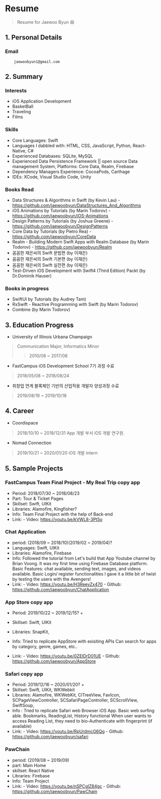 # Resume
> Resume for Jaewoo Byun 😄

## 1. Personal Details
### Email
        jaewoobyun1@gmail.com
        

## 2. Summary
### Interests
  - iOS Application Development
  - BasketBall
  - Traveling
  - Films
  
### Skills
  - Core Languages: Swift
  - Languages I dabbled with: HTML, CSS, JavaScript, Python, React-Native, C#
  - Experienced Databases: SQLite, MySQL
  - Experienced Data Persistence Framework || open source Data management System, Platforms: Core Data, Realm, Firebase
  - Dependency Managers Experience: CocoaPods, Carthage
  - IDEs: XCode, Visual Studio Code, Unity
  
### Books Read
  - Data Structures & Algorithms in Swift (by Kevin Lau)
        - https://github.com/jaewoobyun/DataStructures_And_Algorithms
  - iOS Animations by Tutorials (by Marin Todorov)
        - https://github.com/jaewoobyun/iOS-Animations
  - Design Patterns by Tutorials (by Joshua Greene)
        - https://github.com/jaewoobyun/DesignPatterns
  - Core Data by Tutorials (by Pietro Rea)
        - https://github.com/jaewoobyun/CoreData
  - Realm - Building Modern Swift Apps with Realm Database (by Marin Todorov)
        - https://github.com/jaewoobyun/Realm
  - 꼼꼼한 재은씨의 Swift 문법편 (by 이재은)
  - 꼼꼼한 재은씨의 Swift 기본편 (by 이재은)
  - 꼼꼼한 재은씨의 Swift 실전편 (by 이재은)
  - Test-Driven iOS Development with Swift4 (Third Edition) Packt (by Dr.Dominik Hauser)
  
### Books in progress
  - SwiftUI by Tutorials (by Audrey Tam)
  - RxSwift - Reactive Programming with Swift (by Marin Todorov)
  - Combine (by Marin Todorov)

## 3. Education Progress
  - University of Illinois Urbana Champaign
  > Communication Major, Informatics Minor
  >> 2010/08 ~ 2017/08
  - FastCampus iOS Development School 7기 과정 수료
  > 2018/05/08 ~ 2018/08/24
  - 취창업 연계 블록체인 기반의 산업적용 개발자 양성과정 수료
  > 2019/08/19 ~ 2019/10/18

## 4. Career
- Coordispace
> 2018/10/10 ~ 2018/12/31
> App 개발 부서 iOS 개발 연구원. 

- Nomad Connection
> 2019/10/21 ~ 2020/01/20
> iOS 개발 intern

## 5. Sample Projects

### FastCampus Team Final Project - My Real Trip copy app
* Period: 2018/07/30 ~ 2018/08/23
* Part: Tour & Ticket Pages
* Skillset: Swift, UIKit
* Libraries: Alamofire, Kingfisher?
* Info:
        Team Final Project with the help of Back-end
* Link:
        - Video: https://youtu.be/kVWL8-3Pt5o

### Chat Application
* period: (2018/09 ~ 2018/10)(2019/02 ~ 2019/04)?
* Languages: Swift, UIKit
* Libraries: Alamofire, Firebase
* Info:
        Followed the tutorial from Let's build that App Youtube channel by Brian Voong.
        It was my first time using Firebase Database platform.
        Basic Features: chat available, sending text, images, and videos available. Basic Login/ register functionalities
        I gave it a little bit of twist by testing the users with the Avengers!
* Link: 
        - Video: https://youtu.be/H3ReevZx470
        - Github: https://github.com/jaewoobyun/ChatApplication

### App Store copy app
* Period: 2019/10/22 ~ 2019/12/15? +
* Skillset: Swift, UIKit
* Libraries: SnapKit, 
* Info: 
        Tried to replicate AppStore with exisiting APIs
        Can search for apps by category, genre, games, etc..
        
* Link:
        - Video:  https://youtu.be/0ZElDrD01UE
        - Github: https://github.com/jaewoobyun/AppStore

### Safari copy app
* Period: 2019/12/16 ~ 2020/01/20? +
* Skillset: Swift, UIKit, WKWebkit
* Libraries: Alamofire, WKWebKit, CITreeView, FavIcon, SCPageViewController, SCSafariPageController, SCScrollView, SwiftSoup,
* Info :
        Tried to replicate Safari web Browser iOS App.
        Basic web surfing able.
        Bookmarks, ReadingList, History functional
        When user wants to access Reading List, they need to bio-Authenticate with fingerprint (if available)
* Link:
        - Video: https://youtu.be/RpUrdmcG6Qg
        - Github: https://github.com/jaewoobyun/safari

### PawChain
* period: (2019/08 ~ 2019/09)
* part: Main Home
* skillset: React Native
* Libraries: Firebase
* Info:
        Team Project
* Link:
       - Video: https://youtu.be/nSPCgIZ84gc
       - Github: https://github.com/jaewoobyun/PawChain
        

